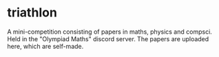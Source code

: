 # triathlon

A mini-competition consisting of papers in maths, physics and compsci. Held in the "Olympiad Maths" discord server. The papers are uploaded here, which are self-made.
